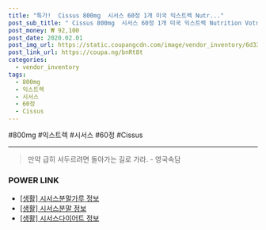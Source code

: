 ```yaml
--- 
title: "특가!  Cissus 800mg  시서스 60정 1개 미국 익스트렉 Nutr..." 
post_sub_title: " Cissus 800mg  시서스 60정 1개 미국 익스트렉 Nutrition Votre" 
post_money: ₩ 92,100 
post_date: 2020.02.01 
post_img_url: https://static.coupangcdn.com/image/vendor_inventory/6d33/cb8974b403ab629529a97140cb420dcb4894316ccac17a18b19bc5adb89a.jpg 
post_link_url: https://coupa.ng/bnRt8t 
categories: 
  - vendor_inventory 
tags: 
  - 800mg 
  - 익스트렉 
  - 시서스 
  - 60정 
  - Cissus 
--- 
```

  #800mg #익스트렉 #시서스 #60정 #Cissus 
<hr> 

> 만약 급히 서두르려면 돌아가는 길로 가라. - 영국속담 


### POWER LINK

* <a href="https://blog.naver.com/sakai111/221758946627" target="_blank"> [생활] 시서스분말가루 정보 </a>
* <a href="https://blog.naver.com/sakai111/221758026144" target="_blank"> [생활] 시서스분말 정보 </a>
* <a href="https://blog.naver.com/sakai111/221757084744" target="_blank"> [생활] 시서스다이어트 정보 </a>
